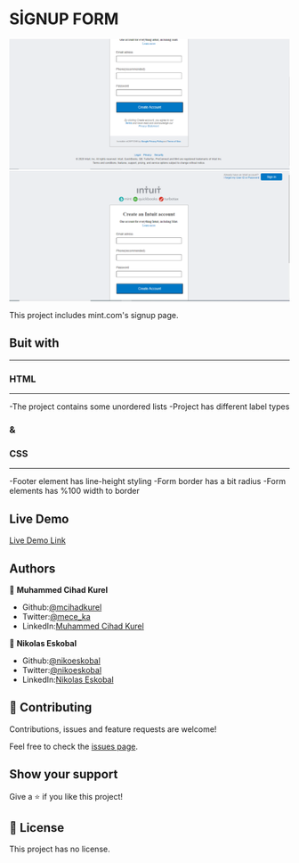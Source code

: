 # SİGNUP FORM

<img src="Screenshot_1.png" alt="">

<img src="Screenshot_5.png" alt="">

This project includes mint.com's signup page.

## Buit with
____________________________________________________
### HTML
____________________________________________________


-The project contains some unordered lists
-Project has different label types

### &
### CSS
____________________________________________________
 
  -Footer element has line-height styling
 -Form border has a bit radius
 -Form elements has %100 width to border
 

## Live Demo

[Live Demo Link](https://rawcdn.githack.com/mcihadkurel/Signup-form/05108efcfd6c6385ea6ae07e51025889947e5da6/index.html)



## Authors

👤 **Muhammed Cihad Kurel**

- Github:[@mcihadkurel](https://github.com/mcihadkurel)
- Twitter:[@mece_ka](https://twitter.com/mece_ka)
- LinkedIn:[Muhammed Cihad Kurel](https://www.linkedin.com/in/muhammed-cihad-8187581a8/)

👤 **Nikolas Eskobal**

- Github:[@nikoeskobal](https://github.com/nikoescobal/Youtubeclone-muhammed-niko/commits?author=nikoescobal)
- Twitter:[@nikoeskobal](https://twitter.com/nikoescobal)
- LinkedIn:[Nikolas Eskobal](https://www.linkedin.com/in/nikolas-joseph-escobal/)

## 🤝 Contributing

Contributions, issues and feature requests are welcome!

Feel free to check the [issues page](issues/).

## Show your support

Give a ⭐️ if you like this project!


## 📝 License

This project has no license.